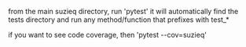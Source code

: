 from the main suzieq directory, run 'pytest' it will automatically find the tests directory and run any method/function 
that prefixes with test_*

if you want to see code coverage, then 'pytest --cov=suzieq'